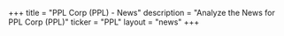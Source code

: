 +++
title = "PPL Corp (PPL) - News"
description = "Analyze the News for PPL Corp (PPL)"
ticker = "PPL"
layout = "news"
+++

